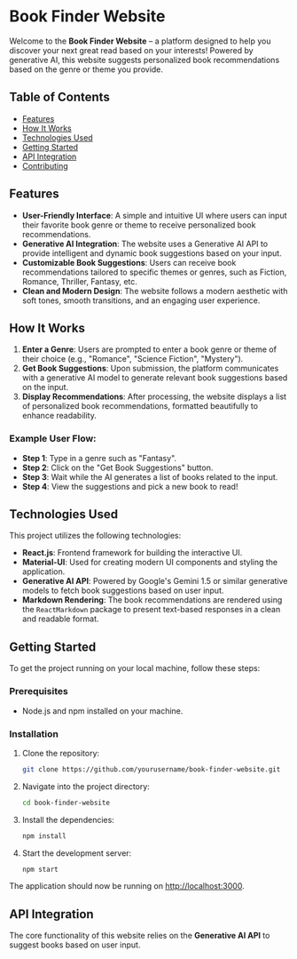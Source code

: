 # Book Finder Website

Welcome to the **Book Finder Website** – a platform designed to help you discover your next great read based on your interests! Powered by generative AI, this website suggests personalized book recommendations based on the genre or theme you provide.

## Table of Contents
- [Features](#features)
- [How It Works](#how-it-works)
- [Technologies Used](#technologies-used)
- [Getting Started](#getting-started)
- [API Integration](#api-integration)
- [Contributing](#contributing)

## Features

- **User-Friendly Interface**: A simple and intuitive UI where users can input their favorite book genre or theme to receive personalized book recommendations.
- **Generative AI Integration**: The website uses a Generative AI API to provide intelligent and dynamic book suggestions based on your input.
- **Customizable Book Suggestions**: Users can receive book recommendations tailored to specific themes or genres, such as Fiction, Romance, Thriller, Fantasy, etc.
- **Clean and Modern Design**: The website follows a modern aesthetic with soft tones, smooth transitions, and an engaging user experience.

## How It Works

1. **Enter a Genre**: Users are prompted to enter a book genre or theme of their choice (e.g., "Romance", "Science Fiction", "Mystery").
2. **Get Book Suggestions**: Upon submission, the platform communicates with a generative AI model to generate relevant book suggestions based on the input.
3. **Display Recommendations**: After processing, the website displays a list of personalized book recommendations, formatted beautifully to enhance readability.

### Example User Flow:
- **Step 1**: Type in a genre such as "Fantasy".
- **Step 2**: Click on the "Get Book Suggestions" button.
- **Step 3**: Wait while the AI generates a list of books related to the input.
- **Step 4**: View the suggestions and pick a new book to read!

## Technologies Used

This project utilizes the following technologies:

- **React.js**: Frontend framework for building the interactive UI.
- **Material-UI**: Used for creating modern UI components and styling the application.
- **Generative AI API**: Powered by Google's Gemini 1.5 or similar generative models to fetch book suggestions based on user input.
- **Markdown Rendering**: The book recommendations are rendered using the `ReactMarkdown` package to present text-based responses in a clean and readable format.

## Getting Started

To get the project running on your local machine, follow these steps:

### Prerequisites

- Node.js and npm installed on your machine.

### Installation

1. Clone the repository:

    ```bash
    git clone https://github.com/yourusername/book-finder-website.git
    ```

2. Navigate into the project directory:

    ```bash
    cd book-finder-website
    ```

3. Install the dependencies:

    ```bash
    npm install
    ```

4. Start the development server:

    ```bash
    npm start
    ```

The application should now be running on [http://localhost:3000](http://localhost:3000).

## API Integration

The core functionality of this website relies on the **Generative AI API** to suggest books based on user input.

